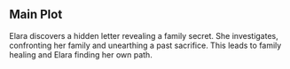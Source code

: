 ## Main Plot

Elara discovers a hidden letter revealing a family secret. She investigates, confronting her family and unearthing a past sacrifice. This leads to family healing and Elara finding her own path.